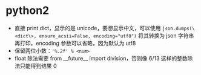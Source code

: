 # python2

* 直接 print dict，显示的是 unicode，要想显示中文，可以使用 `json.dumps(\<dict\>, ensure_acsii=False, encoding="utf8")` 将其转换为 json 字符串再打印，encoding 参数可以省略，因为默认为 utf8
* 保留两位小数：`'%.2f' % <num>`
* float 除法需要 from \_\_future__ import division，否则像 6/13 这样的整数除法只能得到结果 0